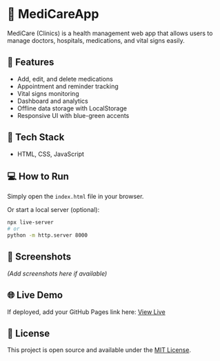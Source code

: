 # 🏥 MediCareApp

MediCare (Clinics) is a health management web app that allows users to manage doctors, hospitals, medications, and vital signs easily.

## 🚀 Features
- Add, edit, and delete medications
- Appointment and reminder tracking
- Vital signs monitoring
- Dashboard and analytics
- Offline data storage with LocalStorage
- Responsive UI with blue-green accents

## 🧰 Tech Stack
- HTML, CSS, JavaScript

## 💻 How to Run
Simply open the `index.html` file in your browser.

Or start a local server (optional):
```bash
npx live-server
# or
python -m http.server 8000
```

## 📸 Screenshots
*(Add screenshots here if available)*

## 🌐 Live Demo
If deployed, add your GitHub Pages link here:
[View Live](https://yourusername.github.io/MediCareApp/)

## 📄 License
This project is open source and available under the [MIT License](LICENSE).
